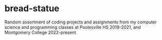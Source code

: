 # bread-statue
Random assortment of coding projects and assignments from my computer science and programming classes at Poolesville HS 2019-2021, and Montgomery College 2022-present
